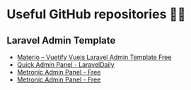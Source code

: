 # Useful GitHub repositories 🧑‍💻

## Laravel Admin Template
- [Materio – Vuetify Vuejs Laravel Admin Template Free](https://github.com/themeselection/materio-vuetify-vuejs-laravel-admin-template-free)
- [Quick Admin Panel - LaravelDaily](https://github.com/LaravelDaily/QuickAdminPanel-Material-Dashboard)
- [Metronic Admin Panel - Free](https://github.com/id1945/metronic-admin)
- [Metronic Admin Panel - Free](https://github.com/NehalPatel/metronic-admin)
